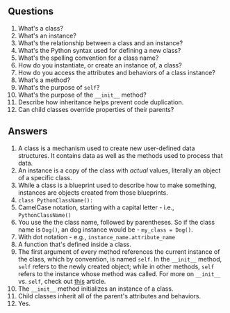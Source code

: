 ## Questions

1. What's a class?
2. What's an instance?
3. What's the relationship between a class and an instance?
4. What's the Python syntax used for defining a new class?
5. What's the spelling convention for a class name?
6. How do you instantiate, or create an instance of, a class?
7. How do you access the attributes and behaviors of a class instance?
8. What's a method?
9. What's the purpose of `self`?
10. What's the purpose of the `__init__` method?
11. Describe how inheritance helps prevent code duplication.
12. Can child classes override properties of their parents?

## Answers

1. A class is a mechanism used to create new user-defined data structures. It contains data as well as the methods used to process that data.
2. An instance is a copy of the class with *actual* values, literally an object of a specific class. 
3. While a class is a blueprint used to describe how to make something, instances are objects created from those blueprints.
4. `class PythonClassName():`
5. CamelCase notation, starting with a capital letter - i.e., `PythonClassName()`
6. You use the the class name, followed by parentheses. So if the class name is `Dog()`, an dog instance would be - `my_class = Dog()`.
7. With dot notation - e.g., `instance_name.attribute_name`
8. A function that's defined inside a class.
9. The first argument of every method references the current instance of the class, which by convention, is named `self`. In the `__init__` method, `self` refers to the newly created object; while in other methods, `self` refers to the instance whose method was called. For more on `__init__` vs. `self`, check out [this](http://stackoverflow.com/a/625098) article.
10. The `__init__` method initializes an instance of a class. 
11. Child classes inherit all of the parent's attributes and behaviors. 
12. Yes.
 
